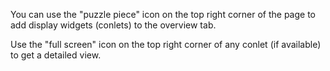 You can use the "puzzle piece" icon on the top right corner of the
page to add display widgets (conlets) to the overview tab.

Use the "full screen" icon on the top right corner of any
conlet (if available) to get a detailed view.
